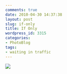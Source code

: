 ```yaml
---
comments: true
date: 2010-04-30 14:37:38
layout: post
slug: if-only
title: If Only
wordpress_id: 3315
categories:
- PhotoBlog
tags:
- waiting in traffic
---
```


![](http://ryanfitzer.com/main/wp-content/uploads/2010/04/2010-04-30-at-12-58-38.jpg)
